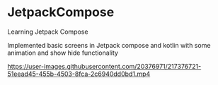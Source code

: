 # JetpackCompose

Learning Jetpack Compose

Implemented basic screens in Jetpack compose and kotlin with some animation and show hide functionality

https://user-images.githubusercontent.com/20376971/217376721-51eead45-455b-4503-8fca-2c6940dd0bd1.mp4

